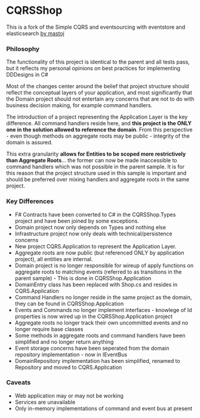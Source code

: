 CQRSShop
========

This is a fork of the Simple CQRS and eventsourcing with eventstore and elasticsearch [by mastoj](https://github.com/mastoj/CQRSShop)

### Philosophy

The functionality of this project is identical to the parent and all tests pass, but it reflects my personal opinions on best practices for implementing DDDesigns in C#

Most of the changes center around the belief that project structure should reflect the conceptual layers of your application, and most significantly that the Domain project should not entertain any concerns that are not to do with business decision making, for example command handlers.

The introduction of a project representing the Application Layer is the key difference. All command handlers reside here, and **this project is the ONLY one in the solution allowed to reference the domain**. From this perspective - even though methods on aggregate roots may be public - integrity of the domain is assured.

This extra granularity **allows for Entities to be scoped more restrictively than Aggregate Roots**... the former can now be made inaccessible to command handlers which was not possible in the parent sample. It is for this reason that the project structure used in this sample is important and should be preferred over mixing handlers and aggregate roots in the same project.


### Key Differences

* F# Contracts have been converted to C# in the CQRSShop.Types project and have been joined by some exceptions.
* Domain project now only depends on Types and nothing else
* Infrastructure project now only deals with technical/persistence concerns
* New project CQRS.Application to represent the Application Layer.
* Aggregate roots are now public (but referenced ONLY by application project), all entities are internal.
* Domain project is no longer responsible for wireup of apply functions on aggregate roots to matching events (referred to as transitions in the parent sample) - This is done in CQRSShop.Application
* DomainEntry class has been replaced with Shop.cs and resides in CQRS.Application
* Command Handlers no longer reside in the same project as the domain, they can be found in CQRSShop.Application
* Events and Commands no longer implement interfaces - knowlege of Id properties is now wired up in the CQRSShop.Application project
* Aggregate roots no longer track their own uncommitted events and no longer require base classes
* Some methods in aggregate roots and command handlers have been simplified and no longer return anything
* Event storage concerns have been seperated from the domain repository implementation - now in IEventBus
* DomainRepository implementation has been simplified, renamed to Repository and moved to CQRS.Application

### Caveats

* Web application may or may not be working
* Services are unavailable
* Only in-memory implementations of command and event bus at present
